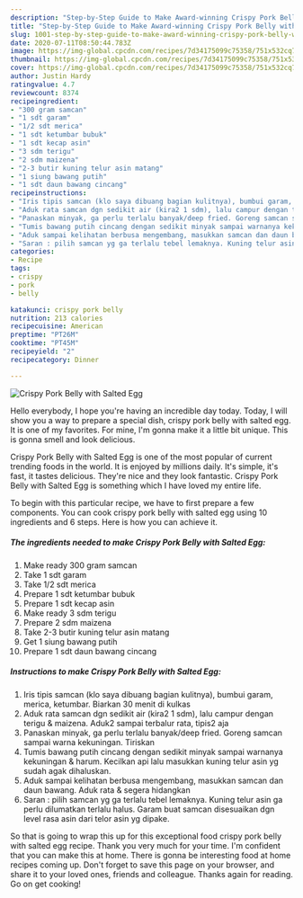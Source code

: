 ```yaml
---
description: "Step-by-Step Guide to Make Award-winning Crispy Pork Belly with Salted Egg"
title: "Step-by-Step Guide to Make Award-winning Crispy Pork Belly with Salted Egg"
slug: 1001-step-by-step-guide-to-make-award-winning-crispy-pork-belly-with-salted-egg
date: 2020-07-11T08:50:44.783Z
image: https://img-global.cpcdn.com/recipes/7d34175099c75358/751x532cq70/crispy-pork-belly-with-salted-egg-foto-resep-utama.jpg
thumbnail: https://img-global.cpcdn.com/recipes/7d34175099c75358/751x532cq70/crispy-pork-belly-with-salted-egg-foto-resep-utama.jpg
cover: https://img-global.cpcdn.com/recipes/7d34175099c75358/751x532cq70/crispy-pork-belly-with-salted-egg-foto-resep-utama.jpg
author: Justin Hardy
ratingvalue: 4.7
reviewcount: 8374
recipeingredient:
- "300 gram samcan"
- "1 sdt garam"
- "1/2 sdt merica"
- "1 sdt ketumbar bubuk"
- "1 sdt kecap asin"
- "3 sdm terigu"
- "2 sdm maizena"
- "2-3 butir kuning telur asin matang"
- "1 siung bawang putih"
- "1 sdt daun bawang cincang"
recipeinstructions:
- "Iris tipis samcan (klo saya dibuang bagian kulitnya), bumbui garam, merica, ketumbar. Biarkan 30 menit di kulkas"
- "Aduk rata samcan dgn sedikit air (kira2 1 sdm), lalu campur dengan terigu &amp; maizena. Aduk2 sampai terbalur rata, tipis2 aja"
- "Panaskan minyak, ga perlu terlalu banyak/deep fried. Goreng samcan sampai warna kekuningan. Tiriskan"
- "Tumis bawang putih cincang dengan sedikit minyak sampai warnanya kekuningan &amp; harum. Kecilkan api lalu masukkan kuning telur asin yg sudah agak dihaluskan."
- "Aduk sampai kelihatan berbusa mengembang, masukkan samcan dan daun bawang. Aduk rata &amp; segera hidangkan"
- "Saran : pilih samcan yg ga terlalu tebel lemaknya. Kuning telur asin ga perlu dilumatkan terlalu halus. Garam buat samcan disesuaikan dgn level rasa asin dari telor asin yg dipake."
categories:
- Recipe
tags:
- crispy
- pork
- belly

katakunci: crispy pork belly 
nutrition: 213 calories
recipecuisine: American
preptime: "PT26M"
cooktime: "PT45M"
recipeyield: "2"
recipecategory: Dinner

---
```



![Crispy Pork Belly with Salted Egg](https://img-global.cpcdn.com/recipes/7d34175099c75358/751x532cq70/crispy-pork-belly-with-salted-egg-foto-resep-utama.jpg)

Hello everybody, I hope you're having an incredible day today. Today, I will show you a way to prepare a special dish, crispy pork belly with salted egg. It is one of my favorites. For mine, I'm gonna make it a little bit unique. This is gonna smell and look delicious.



Crispy Pork Belly with Salted Egg is one of the most popular of current trending foods in the world. It is enjoyed by millions daily. It's simple, it's fast, it tastes delicious. They're nice and they look fantastic. Crispy Pork Belly with Salted Egg is something which I have loved my entire life.


To begin with this particular recipe, we have to first prepare a few components. You can cook crispy pork belly with salted egg using 10 ingredients and 6 steps. Here is how you can achieve it.

<!--inarticleads1-->

##### The ingredients needed to make Crispy Pork Belly with Salted Egg:

1. Make ready 300 gram samcan
1. Take 1 sdt garam
1. Take 1/2 sdt merica
1. Prepare 1 sdt ketumbar bubuk
1. Prepare 1 sdt kecap asin
1. Make ready 3 sdm terigu
1. Prepare 2 sdm maizena
1. Take 2-3 butir kuning telur asin matang
1. Get 1 siung bawang putih
1. Prepare 1 sdt daun bawang cincang




<!--inarticleads2-->

##### Instructions to make Crispy Pork Belly with Salted Egg:

1. Iris tipis samcan (klo saya dibuang bagian kulitnya), bumbui garam, merica, ketumbar. Biarkan 30 menit di kulkas
1. Aduk rata samcan dgn sedikit air (kira2 1 sdm), lalu campur dengan terigu &amp; maizena. Aduk2 sampai terbalur rata, tipis2 aja
1. Panaskan minyak, ga perlu terlalu banyak/deep fried. Goreng samcan sampai warna kekuningan. Tiriskan
1. Tumis bawang putih cincang dengan sedikit minyak sampai warnanya kekuningan &amp; harum. Kecilkan api lalu masukkan kuning telur asin yg sudah agak dihaluskan.
1. Aduk sampai kelihatan berbusa mengembang, masukkan samcan dan daun bawang. Aduk rata &amp; segera hidangkan
1. Saran : pilih samcan yg ga terlalu tebel lemaknya. Kuning telur asin ga perlu dilumatkan terlalu halus. Garam buat samcan disesuaikan dgn level rasa asin dari telor asin yg dipake.




So that is going to wrap this up for this exceptional food crispy pork belly with salted egg recipe. Thank you very much for your time. I'm confident that you can make this at home. There is gonna be interesting food at home recipes coming up. Don't forget to save this page on your browser, and share it to your loved ones, friends and colleague. Thanks again for reading. Go on get cooking!
